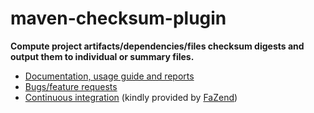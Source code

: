 maven-checksum-plugin
=====================

**Compute project artifacts/dependencies/files checksum digests and output them to individual or summary files.**

 * [Documentation, usage guide and reports](http://nicoulaj.github.com/maven-checksum-plugin)
 * [Bugs/feature requests](http://github.com/nicoulaj/maven-checksum-plugin/issues)
 * [Continuous integration](http://hudson.fazend.com:8081/hudson/job/mavenchecksumplugin) (kindly provided by [FaZend](http://www.fazend.com))
